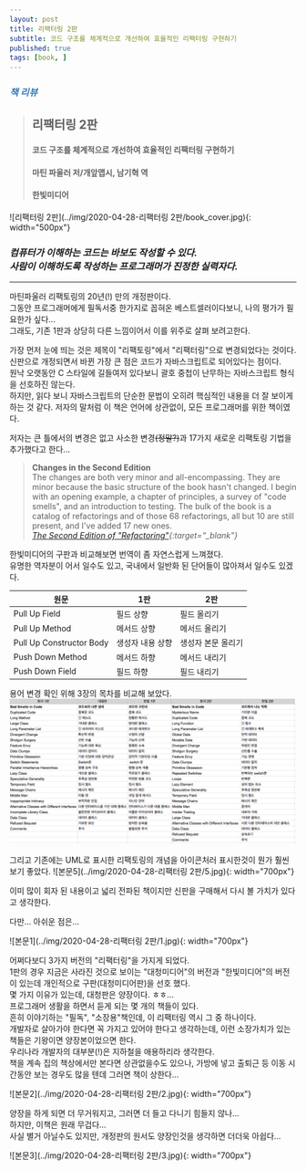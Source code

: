 ```yaml
---
layout: post
title: 리팩터링 2판
subtitle: 코드 구조를 체계적으로 개선하여 효율적인 리팩터링 구현하기
published: true
tags: [book, ]
---
```


### <span style="color:#337ab7;">***책 리뷰***</span>
>## **리팩터링 2판**
>#### 코드 구조를 체계적으로 개선하여 효율적인 리팩터링 구현하기
>#### 마틴 파울러 저/개앞맵시, 남기혁 역 
>#### 한빛미디어  


![리팩터링 2판](../img/2020-04-28-리팩터링 2판/book_cover.jpg){: width="500px"}

### ***컴퓨터가 이해하는 코드는 바보도 작성할 수 있다. <br>사람이 이해하도록 작성하는 프로그래머가 진정한 실력자다.***

---
  
마틴파울러 리팩토링의 20년(!) 만의 개정판이다.  
그동안 프로그래머에게 필독서중 한가지로 꼽혀온 베스트셀러이다보니, 나의 평가가 필요한가 싶다...  
그래도, 기존 1판과 상당히 다른 느낌이어서 이를 위주로 살펴 보려고한다.  

  
가장 먼저 눈에 띄는 것은 제목이 "리팩토링"에서 "리팩터링"으로 변경되었다는 것이다.  
신판으로 개정되면서 바뀐 가장 큰 점은 코드가 자바스크립트로 되어있다는 점이다.  
원낙 오랫동안 C 스타일에 길들여저 있다보니 괄호 중첩이 난무하는 자바스크립트 형식을 선호하진 않는다.  
하지만, 읽다 보니 자바스크립트의 단순한 문법이 오히려 핵심적인 내용을 더 잘 보이게 하는 것 같다.
저자의 말처럼 이 책은 언어에 상관없이, 모든 프로그래머를 위한 책이였다.   
  
저자는 큰 틀에서의 변경은 없고 사소한 변경~~(정말?)~~과 17가지 새로운 리팩토링 기법을 추가했다고 한다...
>**Changes in the Second Edition**  
The changes are both very minor and all-encompassing. They are minor because the basic structure of the book hasn't changed. I begin with an opening example, a chapter of principles, a survey of "code smells", and an introduction to testing. The bulk of the book is a catalog of refactorings and of those 68 refactorings, all but 10 are still present, and I've added 17 new ones.  
*[The Second Edition of "Refactoring"](https://martinfowler.com/articles/refactoring-2nd-ed.html){:target="_blank"}*  
  
한빛미디어의 구판과 비교해보면 번역이 좀 자연스럽게 느껴졌다.  
유명한 역자분이 어서 일수도 있고, 국내에서 일반화 된 단어들이 많아져서 일수도 있겠다.  

|원문|1판|2판|
|---|---|---|
|Pull Up Field|필드 상향|필드 올리기|
|Pull Up Method|메서드 상향|메서드 올리기|
|Pull Up Constructor Body|생성자 내용 상향|생성자 본문 올리기|
|Push Down Method|메서드 하향|메서드 내리기|
|Push Down Field|필드 하향|필드 내리기|
  
용어 변경 확인 위해 3장의 목차를 비교해 보았다.
![본문4](../img/2020-04-28-리팩터링%202판/2020-04-29-15-14-58.png)  
  
그리고 기존에는 UML로 표시한 리팩토링의 개념을 아이콘처러 표시한것이 뭔가 훨씬 보기 좋았다.
![본문5](../img/2020-04-28-리팩터링 2판/5.jpg){: width="700px"}  

이미 많이 회자 된 내용이고 넓리 전파된 책이지만 신판을 구매해서 다시 볼 가치가 있다고 생각한다.  
  
  
  
다만... 아쉬운 점은...  
  
![본문1](../img/2020-04-28-리팩터링 2판/1.jpg){: width="700px"}  

어쩌다보디 3가지 버전의 "리팩터링"을 가지게 되었다.  
1판의 경우 지금은 사라진 것으로 보이는 "대청미디어"의 버전과 "한빛미디어"의 버전이 있는데 개인적으로 구판(대청미디어판)을 선호 했다.  
몇 가지 이유가 있는데, 대청판은 양장이다. ㅎㅎ...  
프로그래머 생활을 하면서 듣게 되는 몇 개의 책들이 있다.  
흔히 이야기하는 "필독", "소장용"책인데, 이 리팩터링 역시 그 중 하나이다.  
개발자로 살아가야 한다면 꼭 가지고 있어야 한다고 생각하는데, 이런 소장가치가 있는 책들은 기왕이면 양장본이었으면 한다.  
우리나라 개발자의 대부분(!)은 지하철을 애용하리라 생각한다.  
책을 계속 집의 책상에서만 본다면 상관없을수도 있으나, 가방에 넣고 출퇴근 등 이동 시간동안 보는 경우도 많을 텐데 그러면 책이 상한다... 
  
![본문2](../img/2020-04-28-리팩터링 2판/2.jpg){: width="700px"}  
  
양장을 하게 되면 더 무거워지고, 그러면 더 들고 다니기 힘들지 않나...  
하지만, 이책은 원래 무겁다...  
사실 별거 아닐수도 있지만, 개정판의 원서도 양장인것을 생각하면 더더욱 아쉽다...   

![본문3](../img/2020-04-28-리팩터링 2판/3.jpg){: width="700px"}  

 





  

  